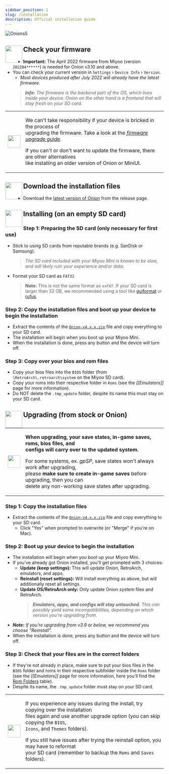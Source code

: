 ```yaml
---
sidebar_position: 1
slug: /installation
description: Official installation guide
---
```


![Onions5](https://user-images.githubusercontent.com/98862735/179318051-39abe99e-79eb-43da-9778-aa9b4f6d1b28.png)


## <sup><img align="left" src="https://user-images.githubusercontent.com/44569252/189428439-d70d00ac-3b1b-416f-a8fb-b47c8c6cead2.png" width="54" /></sup>Check your firmware

- **Important:** The April 2022 firmware from Miyoo (version `202204******`) is needed for Onion v3.10 and above.
- You can check your current version in `Settings` › `Device Info` › `Version`.
  - *Most devices produced after July 2022 will already have the latest firmware.*
  > ***Info:** The firmware is the backend part of the OS, which lives inside your device. Onion on the other hand is a frontend that will stay fresh on your SD card.*

<table align="center"><tr><td>
<img src="https://user-images.githubusercontent.com/44569252/189426364-9984efe1-08f1-4c85-94aa-d48546ca0c45.png" width="40" />
</td><td>

We can't take responsibility if your device is bricked in the process of  
upgrading the firmware. Take a look at the [*firmware upgrade guide*](https://user-images.githubusercontent.com/16885275/170205258-8add4be7-1a1e-4ae5-a8f2-cb13c6703e06.png).

If you can't or don't want to update the firmware, there are other alternatives  
like installing an older version of Onion or MiniUI.

</td></tr></table>


## <sup><img align="left" src="https://user-images.githubusercontent.com/44569252/179302769-4169e57a-860f-4c0e-8792-007e7557ba48.png" width="54" /></sup>Download the installation files

- Download the [latest version of Onion](https://github.com/OnionUI/Onion/releases/latest) from the release page.


## <sup><img align="left" src="https://user-images.githubusercontent.com/44569252/179306127-e8a2c99c-a078-46b0-9561-47abf5c16208.png" width="54" /></sup>Installing (on an empty SD card)

### Step 1: Preparing the SD card (only necessary for first use)
- Stick to using SD cards from reputable brands (e.g. SanDisk or Samsung).
  > *The SD card included with your Miyoo Mini is known to be slow, and will likely ruin your experience and/or data.*
- Format your SD card as `FAT32`
  > **Note:** This is not the same format as `exFAT`.
  > If your SD card is larger than 32 GB, we recommended using a tool like [guiformat](http://ridgecrop.co.uk/index.htm?guiformat.htm) or [rufus](https://rufus.ie/).

### Step 2: Copy the installation files and boot up your device to begin the installation
- Extract the contents of the [`Onion-v4.x.x.zip`](https://github.com/OnionUI/Onion/releases/latest) file and copy everything to your SD card.
- The installation will begin when you boot up your Miyoo Mini.
- When the installation is done, press any button and the device will turn off.

### Step 3: Copy over your bios and rom files
- Copy your bios files into the `BIOS` folder (from `\RetroArch\.retroarch\system` on the Miyoo SD card).  
- Copy your roms into their respective folder in `Roms` (see the *[[Emulators]]* page for more information).  
- Do NOT delete the `.tmp_update` folder, despite its name this must stay on your SD card.  


## <sup><img align="left" src="https://user-images.githubusercontent.com/44569252/179321292-8198613d-380c-4022-8ce6-ea020cc9b347.png" width="54" /></sup>Upgrading (from stock or Onion)

<table align="center"><tr><td>
<img src="https://user-images.githubusercontent.com/44569252/189432421-c3dba93b-c8c3-4456-b244-c252563ae829.png" width="40" />
</td><td>

**When upgrading, your save states, in-game saves, roms, bios files, and  
configs will carry over to the updated system.**

For some systems, ex. *gpSP*, save states won't always work after upgrading,  
please **make sure to create in-game saves** before upgrading, then you can  
delete any non-working save states after upgrading.

</td></tr></table>

### Step 1: Copy the installation files
- Extract the contents of the [`Onion-v4.x.x.zip`](https://github.com/OnionUI/Onion/releases/latest) file and copy everything to your SD card.
  - Click "Yes" when prompted to overwrite (or "Merge" if you're on Mac).

### Step 2: Boot up your device to begin the installation
- The installation will begin when you boot up your Miyoo Mini.
- If you've already got Onion installed, you'll get prompted with 3 choices:
  - **Update (keep settings):** This will update Onion, RetroArch, emulators, and apps.
  - **Reinstall (reset settings):** Will install everything as above, but will additionally reset all settings.
  - **Update OS/RetroArch only:** Only update Onion system files and RetroArch.
    > ***Emulators, apps, and configs will stay untouched.** This can possibly yield some incompatibilities, depending on which version you're upgrading from.*
- ***Note:** If you're upgrading from v3.9 or below, we recommend you choose "Reinstall".*
- When the installation is done, press any button and the device will turn off.

### Step 3: Check that your files are in the correct folders
- If they're not already in place, make sure to put your bios files in the `BIOS` folder and roms in their respective subfolder inside the `Roms` folder (see the *[[Emulators]]* page for more information, here you'll find the [Rom Folders](emulators#rom-folders---quick-reference) table).
- Despite its name, the `.tmp_update` folder must stay on your SD card.


<table align="center"><tr><td>
<img src="https://user-images.githubusercontent.com/44569252/189427507-27e87caf-2331-485c-a1f4-0f6b250712c8.png" width="40" />
</td><td>

If you experience any issues during the install, try copying over the installation  
files again and use another upgrade option (you can skip copying the `BIOS`,  
`Icons`, and `Themes` folders).

If you still have issues after trying the reinstall option, you may have to reformat  
your SD card (remember to backup the `Roms` and `Saves` folders).

</td></tr></table>
